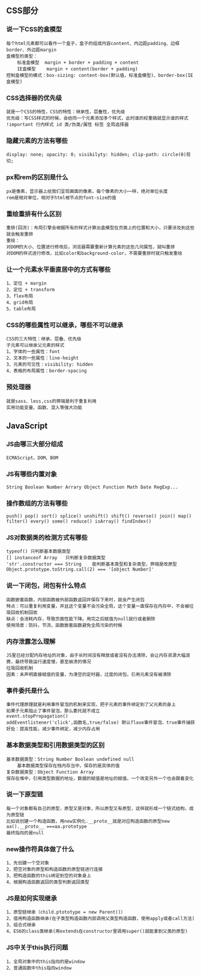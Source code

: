 ## CSS部分
### 说一下CSS的盒模型
    每个html元素都可以看作一个盒子，盒子的组成内容content、内边距padding、边框border、外边距margin
    盒模型的类型：
        标准盒模型  margin + border + padding + content
        IE盒模型    margin + content(border + padding)
    控制盒模型的模式：box-sizing: content-box(默认值，标准盒模型)、border-box(IE盒模型)

### CSS选择器的优先级
    就是一个CSS的特性，CSS的特性：继承性，层叠性，优先级
    优先级：写CSS样式的时候，会给同一个元素添加多个样式，此时谁的权重搞就显示谁的样式
    !important 行内样式 id 类/伪类/属性 标签 全局选择器

### 隐藏元素的方法有哪些
    display: none; opacity: 0; visibilyty: hidden; clip-path: circle(0)剪切;

### px和rem的区别是什么
    px是像素，显示器上给我们呈现画面的像素，每个像素的大小一样，绝对单位长度
    rem是相对单位，相对于html根节点的font-size的值

### 重绘重排有什么区别
    重排(回流)：布局引擎会根据所有的样式计算出盒模型在页面上的位置和大小，只要涉及到这些就会触发重排
    重绘：
    对DOM的大小、位置进行修改后，浏览器需要重新计算元素的这些几何属性，就叫重排
    对DOM的样式进行修改，比如color和background-color，不需要重排时就只触发重绘

### 让一个元素水平垂直居中的方式有哪些
    1、定位 + margin
    2、定位 + transform
    3、flex布局
    4、grid布局
    5、table布局

### CSS的哪些属性可以继承，哪些不可以继承
    CSS的三大特性：继承、层叠、优先级
    子元素可以继承父元素的样式
    1、字体的一些属性：font
    2、文本的一些属性：line-height
    3、元素的可见性：visibility: hidden
    4、表格的布局属性：border-spacing

### 预处理器
    就是sass、less,css的弊端是利于重复利用
    实用功能变量、函数、混入等强大功能

## JavaScript
### JS由哪三大部分组成
    ECMAScript、DOM、BOM
### JS有哪些内置对象
    String Boolean Number Arrary Object Function Math Date RegExp...
### 操作数组的方法有哪些
    push() pop() sort() splice() unshift() shift() reverse() join() map()  filter() every() some() reduce() isArray() findIndex()
### JS对数据类的检测方式有哪些
    typeof() 只判断基本数据类型
    [] instanceof Array   只判断复杂数据类型
    'str'.constructor === String    能判断基本类型和复杂类型，弊端是改原型
    Object.prototype.toString.call(2) === '[object Number]'
### 说一下闭包，闭包有什么特点
    函数嵌套函数，内部函数被外部函数返回并保存下来时，就会产生闭包
    特点：可以重复利用变量，并且这个变量不会污染全局，这个变量一直保存在内存中，不会被垃圾回收机制回收
    缺点：会消耗内存，导致页面性能下降。用完之后赋值为null就行或者删除
    使用场景：防抖，节流，函数嵌套函数避免全局污染的时候
### 内存泄露怎么理解
    JS里已经分配内存地址的对象，由于长时间没有释放或者没有办法清除，会让内存资源大幅浪费，最终导致运行速度慢，甚至崩溃的情况
    垃圾回收机制
    因素：未声明直接赋值的变量，为清空的定时器，过度的闭包，引用元素没有被清除
### 事件委托是什么
    事件代理原理就是利用事件冒泡的机制来实现，把子元素的事件绑定到了父元素的身上
    如果子元素阻止了事件冒泡，那么委托就不成立
    event.stopPropagation()
    addEventlistener('click',函数名,true/false) 默认flase事件冒泡，true事件捕获
    好处：提高性能，减少事件绑定，减少内存占用
### 基本数据类型和引用数据类型的区别
    基本数据类型：String Number Boolean undefined null
        基本数据类型保存在栈内存当中，保存的是具体的值
    复杂数据类型：Object Function Array
    保存在堆中，引用类型数据的地址，数据的赋值是地址的赋值，一个改变另外一个也会跟着变化
### 说一下原型链
    每一个对象都有自己的原型，原型又是对象，所以原型又有原型，这样就形成一个链式结构，成为原型链
    比如说创建一个构造函数，用new实例化.__proto__就是对应构造函数的原型new aa().__proto__ ===aa.prototype
    最终指向的是null
### new操作符具体做了什么
    1、先创建一个空对象
    2、把空对象的原型和构造函数的原型链进行连接
    3、把构造函数的this绑定到空的对象身上
    4、根据构造函数返回的类型判断返回类型
### JS是如何实现继承
    1、原型链继承（child.ptototype = new Parent()）
    2、借用构造函数继承(在子类型构造函数内部调用父类型构造函数，使用apply或者call方法)
    3、组合式继承
    4、ES6的class类继承(用extends在constructor里调用super()就能拿到父类的原型)
### JS中关于this执行问题
    1、全局对象中的this指向的是window
    2、普通函数中this指向window
    
